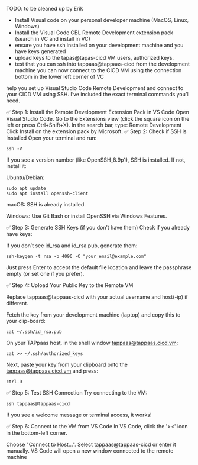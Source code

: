 TODO: to be cleaned up by Erik

- Install Visual code on your personal developer machine (MacOS, Linux, Windows)
- Install the Visual Code CBL Remote Development extension pack (search in VC and install in VC)
- ensure you have ssh installed on your development machine and you have keys generated
- upload keys to the tapas@tapas-cicd VM users, authorized keys.
- test that you can ssh into tappaas@tappaas-cicd from the development machine
you can now connect to the CICD VM using the connection bottom in the lower left corner of VC

help you set up Visual Studio Code Remote Development and connect to your CICD VM using SSH. I’ve included the exact terminal commands you’ll need.

✅ Step 1: Install the Remote Development Extension Pack in VS Code
Open Visual Studio Code.
Go to the Extensions view (click the square icon on the left or press Ctrl+Shift+X).
In the search bar, type:
Remote Development
Click Install on the extension pack by Microsoft.
✅ Step 2: Check if SSH is Installed
Open your terminal and run:

    ssh -V

If you see a version number (like OpenSSH_8.9p1), SSH is installed. If not, install it:

Ubuntu/Debian:

    sudo apt update
    sudo apt install openssh-client


macOS: SSH is already installed.

Windows: Use Git Bash or install OpenSSH via Windows Features.

✅ Step 3: Generate SSH Keys (if you don’t have them)
Check if you already have keys:


If you don’t see id_rsa and id_rsa.pub, generate them:

    ssh-keygen -t rsa -b 4096 -C "your_email@example.com"


Just press Enter to accept the default file location and leave the passphrase empty (or set one if you prefer).

✅ Step 4: Upload Your Public Key to the Remote VM

Replace tappaas@tappaas-cicd with your actual username and host(-ip) if different.

Fetch the key from your development machine (laptop) and copy this to your clip-board:

    cat ~/.ssh/id_rsa.pub


On your TAPpaas host, in the shell window tappaas@tappaas.cicd.vm:

    cat >> ~/.ssh/authorized_keys

Next, paste your key from your clipboard onto the tappaas@tappaas.cicd.vm and press:

    ctrl-D


✅ Step 5: Test SSH Connection
Try connecting to the VM:
  
    ssh tappaas@tappaas-cicd

If you see a welcome message or terminal access, it works!

✅ Step 6: Connect to the VM from VS Code
In VS Code, click the '><' icon in the bottom-left corner.

Choose "Connect to Host...".
Select tappaas@tappaas-cicd or enter it manually.
VS Code will open a new window connected to the remote machine
